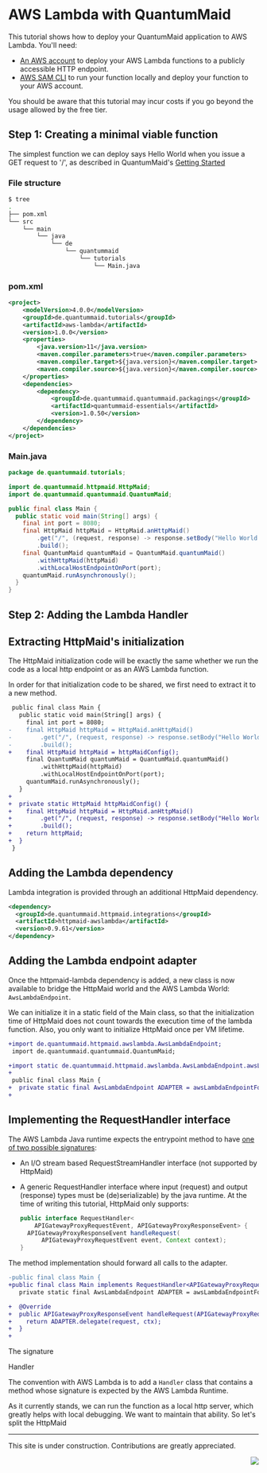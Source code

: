 # AWS Lambda with QuantumMaid

This tutorial shows how to deploy your QuantumMaid application to AWS Lambda. You'll need:

- [An AWS account](https://aws.amazon.com/premiumsupport/knowledge-center/create-and-activate-aws-account) to deploy your AWS Lambda functions to a publicly accessible HTTP endpoint.
- [AWS SAM CLI](https://docs.aws.amazon.com/serverless-application-model/latest/developerguide/serverless-sam-cli-install.html) to run your function locally and deploy your function to your AWS account.

You should be aware that this tutorial may incur costs if you go beyond the usage allowed by the free tier.

## Step 1: Creating a minimal viable function

The simplest function we can deploy says Hello World when you issue a GET request to '/', as described in QuantumMaid's [Getting Started](https://quantummaid.de/docs/01_gettingstarted.html)

### File structure

```bash
$ tree
.
├── pom.xml
└── src
    └── main
        └── java
            └── de
                └── quantummaid
                    └── tutorials
                        └── Main.java
```

### pom.xml

```xml
<project>
    <modelVersion>4.0.0</modelVersion>
    <groupId>de.quantummaid.tutorials</groupId>
    <artifactId>aws-lambda</artifactId>
    <version>1.0.0</version>
    <properties>
        <java.version>11</java.version>
        <maven.compiler.parameters>true</maven.compiler.parameters>
        <maven.compiler.target>${java.version}</maven.compiler.target>
        <maven.compiler.source>${java.version}</maven.compiler.source>
    </properties>
    <dependencies>
        <dependency>
            <groupId>de.quantummaid.quantummaid.packagings</groupId>
            <artifactId>quantummaid-essentials</artifactId>
            <version>1.0.50</version>
        </dependency>
    </dependencies>
</project>
```

### Main.java

```java
package de.quantummaid.tutorials;

import de.quantummaid.httpmaid.HttpMaid;
import de.quantummaid.quantummaid.QuantumMaid;

public final class Main {
  public static void main(String[] args) {
    final int port = 8080;
    final HttpMaid httpMaid = HttpMaid.anHttpMaid()
        .get("/", (request, response) -> response.setBody("Hello World!"))
        .build();
    final QuantumMaid quantumMaid = QuantumMaid.quantumMaid()
        .withHttpMaid(httpMaid)
        .withLocalHostEndpointOnPort(port);
    quantumMaid.runAsynchronously();
  }
}
```

## Step 2: Adding the Lambda Handler

## Extracting HttpMaid's initialization

The HttpMaid initialization code will be exactly the same whether we run the code as a local http endpoint or as an AWS Lambda function.

In order for that initialization code to be shared, we first need to extract it to a new method.

```diff
 public final class Main {
   public static void main(String[] args) {
     final int port = 8080;
-    final HttpMaid httpMaid = HttpMaid.anHttpMaid()
-        .get("/", (request, response) -> response.setBody("Hello World!"))
-        .build();
+    final HttpMaid httpMaid = httpMaidConfig();
     final QuantumMaid quantumMaid = QuantumMaid.quantumMaid()
         .withHttpMaid(httpMaid)
         .withLocalHostEndpointOnPort(port);
     quantumMaid.runAsynchronously();
   }
+
+  private static HttpMaid httpMaidConfig() {
+    final HttpMaid httpMaid = HttpMaid.anHttpMaid()
+        .get("/", (request, response) -> response.setBody("Hello World!"))
+        .build();
+    return httpMaid;
+  }
 }

```

## Adding the Lambda dependency

Lambda integration is provided through an additional HttpMaid dependency.

```xml
<dependency>
  <groupId>de.quantummaid.httpmaid.integrations</groupId>
  <artifactId>httpmaid-awslambda</artifactId>
  <version>0.9.61</version>
</dependency>
```

## Adding the Lambda endpoint adapter

Once the httpmaid-lambda dependency is added, a new class is now available to bridge the HttpMaid world and the AWS Lambda World: `AwsLambdaEndpoint`.

We can initialize it in a static field of the Main class, so that the initialization time of HttpMaid does not count towards the execution time of the lambda function. Also, you only want to initialize HttpMaid once per VM lifetime.

```diff
+import de.quantummaid.httpmaid.awslambda.AwsLambdaEndpoint;
 import de.quantummaid.quantummaid.QuantumMaid;

+import static de.quantummaid.httpmaid.awslambda.AwsLambdaEndpoint.awsLambdaEndpointFor;
+
 public final class Main {
+  private static final AwsLambdaEndpoint ADAPTER = awsLambdaEndpointFor(httpMaidConfig());
+
```

## Implementing the RequestHandler interface

The AWS Lambda Java runtime expects the entrypoint method to have [one of two possible signatures](https://docs.aws.amazon.com/lambda/latest/dg/java-handler.html#java-handler-interfaces):

- An I/O stream based RequestStreamHandler interface (not supported by HttpMaid)
- A generic RequestHandler interface where input (request) and output (response) types must be (de)serializable) by the java runtime. At the time of writing this tutorial, HttpMaid only supports:

  ```java
  public interface RequestHandler<
      APIGatewayProxyRequestEvent, APIGatewayProxyResponseEvent> {
    APIGatewayProxyResponseEvent handleRequest(
        APIGatewayProxyRequestEvent event, Context context);
  }
  ```

The method implementation should forward all calls to the adapter.

```diff
-public final class Main {
+public final class Main implements RequestHandler<APIGatewayProxyRequestEvent, APIGatewayProxyResponseEvent> {
   private static final AwsLambdaEndpoint ADAPTER = awsLambdaEndpointFor(httpMaidConfig());

+  @Override
+  public APIGatewayProxyResponseEvent handleRequest(APIGatewayProxyRequestEvent request, Context ctx) {
+    return ADAPTER.delegate(request, ctx);
+  }
+
```

The signature

Handler

The convention with AWS Lambda is to add a `Handler` class that contains a method whose signature is expected by the AWS Lambda Runtime.

As it currently stands, we can run the function as a local http server, which greatly helps with local debugging. We want to maintain that ability. So let's split the HttpMaid

---

This site is under construction. Contributions are greatly appreciated.

<img src="../construction.png" align="right"/>
